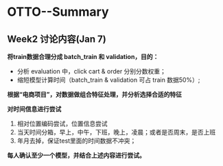 # OTTO--Summary

## Week2 讨论内容(Jan 7)

**将train数据合理分成 batch_train 和 validation，目的：**
- 分析 evaluation 中，click cart & order 分别分数权重；
- 缩短模型计算时间（batch_train & validation 可占 train 数据50%）;

**根据“电商项目”，对数据做组合特征处理，并分析选择合适的特征**

**对时间信息进行尝试**
1. 相对位置编码尝试，位置信息尝试
2. 当天时间分箱，早上，中午，下班，晚上，凌晨；或者是否周末，是否上班
3. 年月去掉，保证test里面的时间数据不冲突；

**每人确认至少一个模型，并结合上述内容进行尝试。**
